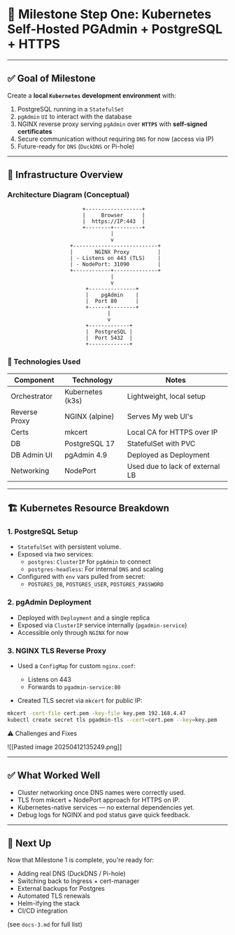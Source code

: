 # 📌 Milestone Step One: Kubernetes Self-Hosted PGAdmin + PostgreSQL + HTTPS

---

## ✅ Goal of Milestone

Create a **local `Kubernetes` development environment** with:

1. PostgreSQL running in a `StatefulSet`
2. `pgAdmin` `UI` to interact with the database
3. NGINX reverse proxy serving `pgAdmin` over **`HTTPS`** with **self-signed certificates**
4. Secure communication without requiring `DNS` for now (access via IP)
5. Future-ready for `DNS` (`DuckDNS` or Pi-hole)

---

## 🧱 Infrastructure Overview

### Architecture Diagram (Conceptual)

```text
                        +------------------+
                        |     Browser      |
                        |  https://IP:443  |
                        +--------+---------+
                                 |
                                 v
                    +---------------------------+
                    |       NGINX Proxy         |
                    | - Listens on 443 (TLS)    |
                    | - NodePort: 31090         |
                    +------------+--------------+
                                 |
                                 v
                         +---------------+
                         |    pgAdmin    |
                         |  Port 80      |
                         +------+--------+
                                |
                                v
                         +-------------+
                         |  PostgreSQL |
                         |  Port 5432  |
                         +-------------+
```


### 🔧 Technologies Used

| Component     | Technology       | Notes                           |
| ------------- | ---------------- | ------------------------------- |
| Orchestrator  | Kubernetes (k3s) | Lightweight, local setup        |
| Reverse Proxy | NGINX (alpine)   | Serves My web UI's              |
| Certs         | mkcert           | Local CA for HTTPS over IP      |
| DB            | PostgreSQL 17    | StatefulSet with PVC            |
| DB Admin UI   | pgAdmin 4.9      | Deployed as Deployment          |
| Networking    | NodePort         | Used due to lack of external LB |

---

## 🏗️ Kubernetes Resource Breakdown

### 1. PostgreSQL Setup

- `StatefulSet` with persistent volume.
- Exposed via two services:
    - `postgres`: `ClusterIP` for `pgAdmin` to connect
    - `postgres-headless`: For internal `DNS` and scaling
- Configured with `env` vars pulled from secret:
    - `POSTGRES_DB`, `POSTGRES_USER`, `POSTGRES_PASSWORD`

### 2. pgAdmin Deployment

- Deployed with `Deployment` and a single replica
- Exposed via `ClusterIP` service internally (`pgadmin-service`)
- Accessible only through `NGINX` for now

### 3. NGINX TLS Reverse Proxy

- Used a `ConfigMap` for custom `nginx.conf`:
    - Listens on 443
    - Forwards to `pgadmin-service:80`


- Created TLS secret via `mkcert` for public IP:

```bash
mkcert -cert-file cert.pem -key-file key.pem 192.168.4.47
kubectl create secret tls pgadmin-tls --cert=cert.pem --key=key.pem
```

⚠️ Challenges and Fixes

![[Pasted image 20250412135249.png]]

---

## ✅ What Worked Well

- Cluster networking once DNS names were correctly used.
- TLS from mkcert + NodePort approach for HTTPS on IP.
- Kubernetes-native services — no external dependencies yet.
- Debug logs for NGINX and pod status gave quick feedback.

---
## 📁 Next Up

Now that Milestone 1 is complete, you're ready for:

- Adding real DNS (DuckDNS / Pi-hole)    
- Switching back to Ingress + cert-manager
- External backups for Postgres
- Automated TLS renewals
- Helm-ifying the stack
- CI/CD integration

(see `docs-3.md` for full list)